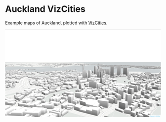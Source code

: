 # Auckland VizCities

Example maps of Auckland, plotted with [VizCities](https://github.com/UDST/vizicities).

![Auckland 1](https://github.com/kinow/auckland-vizcities/raw/master/images/auckland1.png "Auckland 1")
